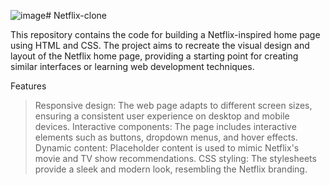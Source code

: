 ![image](https://github.com/aimanshahpuri/Netflix-clone/assets/125454433/1a330213-9dad-4197-bf4d-c9c48ff75f78)# Netflix-clone

This repository contains the code for building a Netflix-inspired home page using HTML and CSS. The project aims to recreate the visual design and layout of the Netflix home page, providing a starting point for creating similar interfaces or learning web development techniques.

Features
> Responsive design: The web page adapts to different screen sizes, ensuring a consistent user experience on desktop and mobile devices.
> Interactive components: The page includes interactive elements such as buttons, dropdown menus, and hover effects.
> Dynamic content: Placeholder content is used to mimic Netflix's movie and TV show recommendations.
> CSS styling: The stylesheets provide a sleek and modern look, resembling the Netflix branding.
